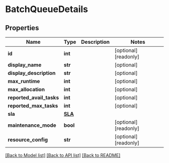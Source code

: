 # BatchQueueDetails

## Properties
Name | Type | Description | Notes
------------ | ------------- | ------------- | -------------
**id** | **int** |  | [optional] [readonly] 
**display_name** | **str** |  | [optional] 
**display_description** | **str** |  | [optional] 
**max_runtime** | **int** |  | [optional] 
**max_allocation** | **int** |  | [optional] 
**reported_avail_tasks** | **int** |  | [optional] 
**reported_max_tasks** | **int** |  | [optional] 
**sla** | [**SLA**](SLA.md) |  | 
**maintenance_mode** | **bool** |  | [optional] [readonly] 
**resource_config** | **str** |  | [optional] [readonly] 

[[Back to Model list]](../README.md#documentation-for-models) [[Back to API list]](../README.md#documentation-for-api-endpoints) [[Back to README]](../README.md)


